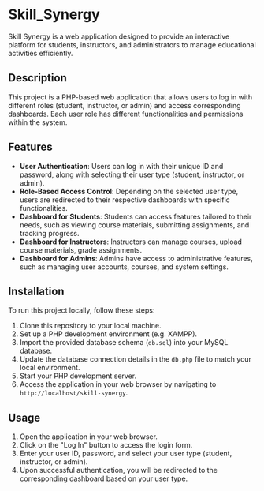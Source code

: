 # Skill_Synergy
Skill Synergy is a web application designed to provide an interactive platform for students, instructors, and administrators to manage educational activities efficiently.

## Description
This project is a PHP-based web application that allows users to log in with different roles (student, instructor, or admin) and access corresponding dashboards. Each user role has different functionalities and permissions within the system.
## Features

- **User Authentication**: Users can log in with their unique ID and password, along with selecting their user type (student, instructor, or admin).
- **Role-Based Access Control**: Depending on the selected user type, users are redirected to their respective dashboards with specific functionalities.
- **Dashboard for Students**: Students can access features tailored to their needs, such as viewing course materials, submitting assignments, and tracking progress.
- **Dashboard for Instructors**: Instructors can manage courses, upload course materials, grade assignments.
- **Dashboard for Admins**: Admins have access to administrative features, such as managing user accounts, courses, and system settings.

## Installation

To run this project locally, follow these steps:

1. Clone this repository to your local machine.
2. Set up a PHP development environment (e.g. XAMPP).
3. Import the provided database schema (`db.sql`) into your MySQL database.
4. Update the database connection details in the `db.php` file to match your local environment.
5. Start your PHP development server.
6. Access the application in your web browser by navigating to `http://localhost/skill-synergy`.

## Usage

1. Open the application in your web browser.
2. Click on the "Log In" button to access the login form.
3. Enter your user ID, password, and select your user type (student, instructor, or admin).
4. Upon successful authentication, you will be redirected to the corresponding dashboard based on your user type.
